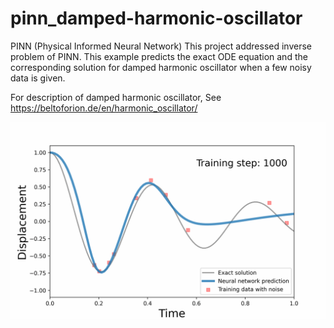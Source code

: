 # pinn_damped-harmonic-oscillator
PINN (Physical Informed Neural Network)
This project addressed inverse problem of PINN.
This example predicts the exact ODE equation and the corresponding solution for damped harmonic oscillator when a few noisy data is given.

For description of damped harmonic oscillator, See https://beltoforion.de/en/harmonic_oscillator/

![](./results/pinn_ver5.gif)

